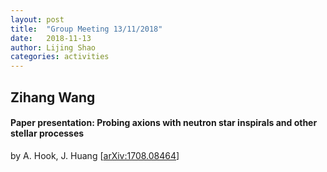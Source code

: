 ```yaml
---
layout: post
title:  "Group Meeting 13/11/2018"
date:   2018-11-13
author: Lijing Shao
categories: activities
---
```


## Zihang Wang

#### Paper presentation: Probing axions with neutron star inspirals and other stellar processes

by A. Hook, J. Huang [[arXiv:1708.08464](https://arxiv.org/abs/1708.08464)]

